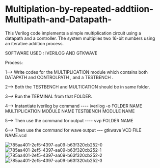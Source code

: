 # Multiplation-by-repeated-addtiion-Multipath-and-Datapath-
This Verilog code implements a simple multiplication circuit using a datapath and a controller. The system multiplies two 16-bit numbers using an iterative addition process.


SOFTWARE USED : IVERILOG AND GTKWAVE

Process:

1--> Write codes for the MULTIPLICATION module which contains both DATAPATH and CONTROLPATH , and a TESTBENCH .

2--> Both the TESTBENCH and MULTICATION should be in same folder.

3--> Run the TERMINAL from that FOLDER.

4--> Instantiate iverilog by command ----  iverilog -o    FOLDER NAME    MULTIPLICATION MODULE NAME   TESTBENCH MODULE NAME

5--> Then use the command for output ----  vvp FOLDER NAME

6--> Then use the command for wave output --- gtkwave    VCD FILE NAME.vcd




![785aa401-2ef5-4397-aa09-b63f320cb252-0](https://github.com/user-attachments/assets/b8b1da5d-9459-47e1-8ef9-4a45e7572460)
![785aa401-2ef5-4397-aa09-b63f320cb252-1](https://github.com/user-attachments/assets/8baa2c0d-2f5c-4fb5-ba51-4496859e94b0)
![785aa401-2ef5-4397-aa09-b63f320cb252-2](https://github.com/user-attachments/assets/e1137bb9-b5b6-4594-9e50-3527df8a8f1f)
![785aa401-2ef5-4397-aa09-b63f320cb252-3](https://github.com/user-attachments/assets/a4eac59b-ce11-4511-abfc-857651c548e9)




